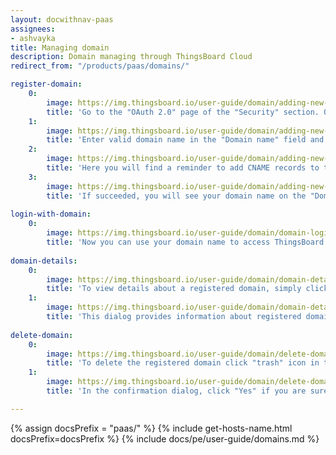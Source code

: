 ```yaml
---
layout: docwithnav-paas
assignees:
- ashvayka
title: Managing domain
description: Domain managing through ThingsBoard Cloud
redirect_from: "/products/paas/domains/"

register-domain:
    0:
        image: https://img.thingsboard.io/user-guide/domain/adding-new-domain-1-paas.png
        title: 'Go to the "OAuth 2.0" page of the "Security" section. On the "Domains" tab click the "plus" icon;'
    1:
        image: https://img.thingsboard.io/user-guide/domain/adding-new-domain-2-paas.png
        title: 'Enter valid domain name in the "Domain name" field and click "Add" button;'
    2:
        image: https://img.thingsboard.io/user-guide/domain/adding-new-domain-3-paas.png
        title: 'Here you will find a reminder to add CNAME records to the DNS configuration of your domain. Click the "I&#39;ve added CNAME records" button. The domain verification and certificate provisioning will start;'
    3:
        image: https://img.thingsboard.io/user-guide/domain/adding-new-domain-4-paas.png
        title: 'If succeeded, you will see your domain name on the "Domains" tab.'
    
login-with-domain:
    0:
        image: https://img.thingsboard.io/user-guide/domain/domain-login-1-paas.png
        title: 'Now you can use your domain name to access ThingsBoard Cloud web interface and services. Try to login by entering the chosen domain name in the browser address line.'
    
domain-details:
    0:
        image: https://img.thingsboard.io/user-guide/domain/domain-details-1-paas.png
        title: 'To view details about a registered domain, simply click on it to open the domain details dialog;'
    1:
        image: https://img.thingsboard.io/user-guide/domain/domain-details-2-paas.png
        title: 'This dialog provides information about registered domain CNAME record and issued "SSL certificate" details including current validity period (Not before and Not after).'
    
delete-domain:
    0:
        image: https://img.thingsboard.io/user-guide/domain/delete-domain-1-paas.png
        title: 'To delete the registered domain click "trash" icon in the domai&#39;s row you want to delete.'
    1:
        image: https://img.thingsboard.io/user-guide/domain/delete-domain-2-paas.png
        title: 'In the confirmation dialog, click "Yes" if you are sure you want to delete the domain.'

---
```


{% assign docsPrefix = "paas/" %}
{% include get-hosts-name.html docsPrefix=docsPrefix %}
{% include docs/pe/user-guide/domains.md %}